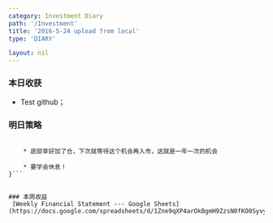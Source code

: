 ```yaml
---
category: Investment Diary
path: '/Investment'
title: '2016-5-24 upload from local'
type: 'DIARY'

layout: nil
---
```


### 本日收获

* Test github；



### 明日策略

```{
    
    * 底部幸好加了仓，下次就等待这个机会再入市，这就是一年一次的机会
    
    * 要学会休息！
}```


### 本周收益
 [Weekly Financial Statement --- Google Sheets](https://docs.google.com/spreadsheets/d/1Zne9qXP4arOkBgmH9ZzsN0fKO0SyvyuPbR15fun_3Qc/edit#gid=0).
